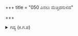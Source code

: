 +++
title = "050 ಎನಲು ಮೆಚ್ಚಿದನುಳಿದ"

+++

<details><summary>ಗದ್ಯ (ಕ.ಗ.ಪ) </summary>

50. ಹೀಗೆ ಧರ್ಮಜನು ಹೇಳಲು, ಯಮರಾಜನೇ ಪ್ರತ್ಯಕ್ಷನಾಗಿ ಮೆಚ್ಚುಗೆಯನ್ನು ಸೂಚಿಸುತ್ತಾ ಭೀಮಾರ್ಜುನರನ್ನು ಬದುಕಿಸಿ, ಧರ್ಮಜನನ್ನು ಪ್ರೀತಿಯಿಂದ ಆಲಿಂಗಿಸಿದನು. 'ಮಗನೇ, ಸಾಕು. ಈ ವನವಾಸವು ಮುಗಿಯಿತು. ಮುಂದೆ ಅಜ್ಞಾತವಾಸಕ್ಕೆ ಸಿದ್ಧನಾಗು' ಎಂದು ಹೇಳಿದನು.
</details>
